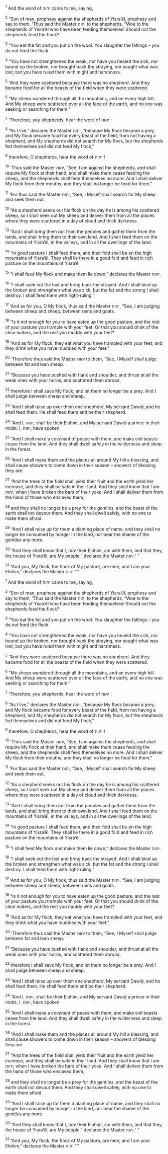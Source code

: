 <sup>1</sup> And the word of יהוה came to me, saying,

<sup>2</sup> “Son of man, prophesy against the shepherds of Yisra’ĕl, prophesy and say to them, ‘Thus said the Master יהוה to the shepherds, “Woe to the shepherds of Yisra’ĕl who have been feeding themselves! Should not the shepherds feed the flock?

<sup>3</sup> “You eat the fat and you put on the wool. You slaughter the fatlings – you do not feed the flock.

<sup>4</sup> “You have not strengthened the weak, nor have you healed the sick, nor bound up the broken, nor brought back the straying, nor sought what was lost; but you have ruled them with might and harshness.

<sup>5</sup> “And they were scattered because there was no shepherd. And they became food for all the beasts of the field when they were scattered.

<sup>6</sup> “My sheep wandered through all the mountains, and on every high hill. And My sheep were scattered over all the face of the earth, and no one was seeking or searching for them.”

<sup>7</sup> ‘Therefore, you shepherds, hear the word of יהוה :

<sup>8</sup> “As I live,” declares the Master יהוה, “because My flock became a prey, and My flock became food for every beast of the field, from not having a shepherd, and My shepherds did not search for My flock, but the shepherds fed themselves and did not feed My flock,”

<sup>9</sup> therefore, O shepherds, hear the word of יהוה !

<sup>10</sup> ‘Thus said the Master יהוה, “See, I am against the shepherds, and shall require My flock at their hand, and shall make them cease feeding the sheep, and the shepherds shall feed themselves no more. And I shall deliver My flock from their mouths, and they shall no longer be food for them.”

<sup>11</sup> ‘For thus said the Master יהוה, “See, I Myself shall search for My sheep and seek them out.

<sup>12</sup> “As a shepherd seeks out his flock on the day he is among his scattered sheep, so I shall seek out My sheep and deliver them from all the places where they were scattered in a day of cloud and thick darkness.

<sup>13</sup> “And I shall bring them out from the peoples and gather them from the lands, and shall bring them to their own land. And I shall feed them on the mountains of Yisra’ĕl, in the valleys, and in all the dwellings of the land.

<sup>14</sup> “In good pasture I shall feed them, and their fold shall be on the high mountains of Yisra’ĕl. They shall lie there in a good fold and feed in rich pasture on the mountains of Yisra’ĕl.

<sup>15</sup> “I shall feed My flock and make them lie down,” declares the Master יהוה.

<sup>16</sup> “I shall seek out the lost and bring back the strayed. And I shall bind up the broken and strengthen what was sick, but the fat and the strong I shall destroy. I shall feed them with right-ruling.”

<sup>17</sup> ‘And as for you, O My flock, thus said the Master יהוה, “See, I am judging between sheep and sheep, between rams and goats.

<sup>18</sup> “Is it not enough for you to have eaten up the good pasture, and the rest of your pasture you trample with your feet. Or that you should drink of the clear waters, and the rest you muddy with your feet?

<sup>19</sup> “And as for My flock, they eat what you have trampled with your feet, and they drink what you have muddied with your feet.”

<sup>20</sup> ‘Therefore thus said the Master יהוה to them, “See, I Myself shall judge between fat and lean sheep.

<sup>21</sup> “Because you have pushed with flank and shoulder, and thrust at all the weak ones with your horns, and scattered them abroad,

<sup>22</sup> therefore I shall save My flock, and let them no longer be a prey. And I shall judge between sheep and sheep.

<sup>23</sup> “And I shall raise up over them one shepherd, My servant Dawiḏ, and he shall feed them. He shall feed them and be their shepherd.

<sup>24</sup> “And I, יהוה, shall be their Elohim, and My servant Dawiḏ a prince in their midst. I, יהוה, have spoken.

<sup>25</sup> “And I shall make a covenant of peace with them, and make evil beasts cease from the land. And they shall dwell safely in the wilderness and sleep in the forest.

<sup>26</sup> “And I shall make them and the places all around My hill a blessing, and shall cause showers to come down in their season – showers of blessing they are.

<sup>27</sup> “And the trees of the field shall yield their fruit and the earth yield her increase, and they shall be safe in their land. And they shall know that I am יהוה, when I have broken the bars of their yoke. And I shall deliver them from the hand of those who enslaved them,

<sup>28</sup> and they shall no longer be a prey for the gentiles, and the beast of the earth shall not devour them. And they shall dwell safely, with no one to make them afraid.

<sup>29</sup> “And I shall raise up for them a planting place of name, and they shall no longer be consumed by hunger in the land, nor bear the shame of the gentiles any more.

<sup>30</sup> “And they shall know that I, יהוה their Elohim, am with them, and that they, the house of Yisra’ĕl, are My people,” declares the Master יהוה.’ ”

<sup>31</sup> “And you, My flock, the flock of My pasture, are men, and I am your Elohim,” declares the Master יהוה.’ ”

<sup>1</sup> And the word of יהוה came to me, saying,

<sup>2</sup> “Son of man, prophesy against the shepherds of Yisra’ĕl, prophesy and say to them, ‘Thus said the Master יהוה to the shepherds, “Woe to the shepherds of Yisra’ĕl who have been feeding themselves! Should not the shepherds feed the flock?

<sup>3</sup> “You eat the fat and you put on the wool. You slaughter the fatlings – you do not feed the flock.

<sup>4</sup> “You have not strengthened the weak, nor have you healed the sick, nor bound up the broken, nor brought back the straying, nor sought what was lost; but you have ruled them with might and harshness.

<sup>5</sup> “And they were scattered because there was no shepherd. And they became food for all the beasts of the field when they were scattered.

<sup>6</sup> “My sheep wandered through all the mountains, and on every high hill. And My sheep were scattered over all the face of the earth, and no one was seeking or searching for them.”

<sup>7</sup> ‘Therefore, you shepherds, hear the word of יהוה :

<sup>8</sup> “As I live,” declares the Master יהוה, “because My flock became a prey, and My flock became food for every beast of the field, from not having a shepherd, and My shepherds did not search for My flock, but the shepherds fed themselves and did not feed My flock,”

<sup>9</sup> therefore, O shepherds, hear the word of יהוה !

<sup>10</sup> ‘Thus said the Master יהוה, “See, I am against the shepherds, and shall require My flock at their hand, and shall make them cease feeding the sheep, and the shepherds shall feed themselves no more. And I shall deliver My flock from their mouths, and they shall no longer be food for them.”

<sup>11</sup> ‘For thus said the Master יהוה, “See, I Myself shall search for My sheep and seek them out.

<sup>12</sup> “As a shepherd seeks out his flock on the day he is among his scattered sheep, so I shall seek out My sheep and deliver them from all the places where they were scattered in a day of cloud and thick darkness.

<sup>13</sup> “And I shall bring them out from the peoples and gather them from the lands, and shall bring them to their own land. And I shall feed them on the mountains of Yisra’ĕl, in the valleys, and in all the dwellings of the land.

<sup>14</sup> “In good pasture I shall feed them, and their fold shall be on the high mountains of Yisra’ĕl. They shall lie there in a good fold and feed in rich pasture on the mountains of Yisra’ĕl.

<sup>15</sup> “I shall feed My flock and make them lie down,” declares the Master יהוה.

<sup>16</sup> “I shall seek out the lost and bring back the strayed. And I shall bind up the broken and strengthen what was sick, but the fat and the strong I shall destroy. I shall feed them with right-ruling.”

<sup>17</sup> ‘And as for you, O My flock, thus said the Master יהוה, “See, I am judging between sheep and sheep, between rams and goats.

<sup>18</sup> “Is it not enough for you to have eaten up the good pasture, and the rest of your pasture you trample with your feet. Or that you should drink of the clear waters, and the rest you muddy with your feet?

<sup>19</sup> “And as for My flock, they eat what you have trampled with your feet, and they drink what you have muddied with your feet.”

<sup>20</sup> ‘Therefore thus said the Master יהוה to them, “See, I Myself shall judge between fat and lean sheep.

<sup>21</sup> “Because you have pushed with flank and shoulder, and thrust at all the weak ones with your horns, and scattered them abroad,

<sup>22</sup> therefore I shall save My flock, and let them no longer be a prey. And I shall judge between sheep and sheep.

<sup>23</sup> “And I shall raise up over them one shepherd, My servant Dawiḏ, and he shall feed them. He shall feed them and be their shepherd.

<sup>24</sup> “And I, יהוה, shall be their Elohim, and My servant Dawiḏ a prince in their midst. I, יהוה, have spoken.

<sup>25</sup> “And I shall make a covenant of peace with them, and make evil beasts cease from the land. And they shall dwell safely in the wilderness and sleep in the forest.

<sup>26</sup> “And I shall make them and the places all around My hill a blessing, and shall cause showers to come down in their season – showers of blessing they are.

<sup>27</sup> “And the trees of the field shall yield their fruit and the earth yield her increase, and they shall be safe in their land. And they shall know that I am יהוה, when I have broken the bars of their yoke. And I shall deliver them from the hand of those who enslaved them,

<sup>28</sup> and they shall no longer be a prey for the gentiles, and the beast of the earth shall not devour them. And they shall dwell safely, with no one to make them afraid.

<sup>29</sup> “And I shall raise up for them a planting place of name, and they shall no longer be consumed by hunger in the land, nor bear the shame of the gentiles any more.

<sup>30</sup> “And they shall know that I, יהוה their Elohim, am with them, and that they, the house of Yisra’ĕl, are My people,” declares the Master יהוה.’ ”

<sup>31</sup> “And you, My flock, the flock of My pasture, are men, and I am your Elohim,” declares the Master יהוה.’ ”

